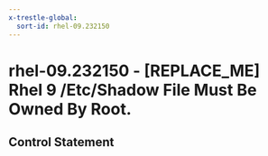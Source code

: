 ```yaml
---
x-trestle-global:
  sort-id: rhel-09.232150
---
```


# rhel-09.232150 - \[REPLACE_ME\] Rhel 9 /Etc/Shadow File Must Be Owned By Root.

## Control Statement
